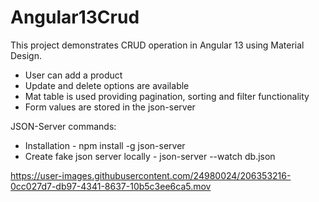 # Angular13Crud

This project demonstrates CRUD operation in Angular 13 using Material Design. 
  * User can add a product
  * Update and delete options are available
  * Mat table is used providing pagination, sorting and filter functionality
  * Form values are stored in the json-server


JSON-Server commands:
  * Installation - npm install -g json-server
  * Create fake json server locally - json-server --watch db.json


https://user-images.githubusercontent.com/24980024/206353216-0cc027d7-db97-4341-8637-10b5c3ee6ca5.mov


